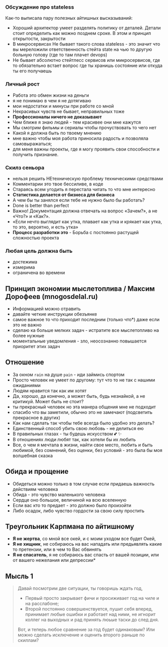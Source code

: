 ### Обсуждение про stateless
Как-то выписала пару полезных айтишных высказываний:

- Хороший архитектор умеет разделять политику от деталей. Детали стоит определить как можно позднем сроке. В этом и принцип открытости, закрытости
- В микросервисах Не бывает такого слова stateless - это значит что вы мереложили ответственность стейта state на чью то другую больную голову (где то там плачет devops)
- Не бывает абсолютно стейтлесс сервисов или микросервисов, где то обязательно встает вопрос где ты хранишь состояние или откуда ты его получаешь

### Личный рост
- Работа это обмен жизни на деньги
- я не понимаю в чем я не дотягиваю
- мои недостатки и минусы при работе со мной
- Некрасивых чувств не бывает, неправильных тоже
- **Профессионалы ничего не доказывают**
- Чем ближе я знаю людей - тем красивее они мне кажутся
- Мы смотрим фильмы и сериалы чтобы прочуствовать то чего нет
- Какой я должна быть по твоему мнению
- мне важно чтобы моя работа приносила радость и позволяла самовыражаться;
- для меня важны проекты, где я могу проявить свои способности и получить признание.

### Скилз сеньора
- нельзя решить НЕтехническую проблему техническими средствами
- Комментарии это твое бессиливе, в коде
- Стараясь всем угодить я перестала читать то что мне интересно
- **Статистика делается от бизнеса для бизнеса**
- А чем бы ты занялся если тебе не нужно было бы работать?
- Done is better than perfect
- Важно! Документация должна отвечать на вопрос «Зачем?», а не «Что?» и «Как?».
- «Если нечто выглядит как утка, плавает как утка и крякает как утка, то это, вероятно, и есть утка»
- **Процесс разработки это** - Борьба с постоянно растущей сложностью проекта

### Любая цель должна быть
- достежима
- измерима
- ограничена во времени

## Принцип экономии мыслетоплива / Максим Дорофеев (mnogosdelal.ru)
- Информацией можно отравить
- давайте четкие инструкции обезъянке
- самое важное то что приходит последним (только что*) даже если это не важно
- сделаю ка больше мелких задач - истратите все мыслетопливо на более нужные
- моментальные уведомления - зло, неосознанно повышается приоритет этих задач

## Отношение
- За окном `rain` на душе `pain` - иди займись спортом
- Просто человек не умеет по другому: тут что то не так с нашими ожиданиями
- Людям нравится так как им хотят
- Да, хорошо, да конечно, а может быть, будь незнайкой, а не критикуй. Может быть не стоит?
- ты прекрасный человек но эта манера общения мне не подходит
- спасибо что вы заметили, обычно это не замечают (подсветить прекрасное в других)
- Как нам сделать так чтобы тебе всегда было удобно это делать?
- Единственный способ убить свою любовь - не делиться ею
- В правильных глазах - ты будешь искусством 💕 ✨
- В отношениях люди любят так, как хотели бы их любить
- Все, о чем я мечтала в жизни, найти свое место, любить и быть любимой, без сомнений, без оценки, без условий - это была бы моя волшебная сказка

## Обида и прощение
- Обидеться можно только в том случае если придаешь важность действиям человека
- Обида - это чувство маленького человека
- Сердце оно большое, величиной на всю вселенную
- Если вас кто то предает - это должно было произойти
- Либо осадок, либо чувство гордости за свою силу простить

## Треугольник Карпмана по айтишному

- **Я не жертва**, со мной все окей, и с моим уходом все будет Окей,
- **Я не хищник**, не собираюсь на вас нападать или предьявлять какие то претензии, или в чем то Вас обвинять
- **Я не спасатель**, я не собираюсь вас спасть от вашей позиции, или от вашего нежелания или депрессии*

## Мысль 1

> Давай посмотрим две ситуации, ты говоришь ждать год,
> - Первый просто закрывает фичи и просиживает год на чиле и на расслабоне;
> - Второй постоянно совершенствуется, пушит себя вперед, принимает любые ошибки и работает над ними, не игнорит коллег на выходных и рад принять люьые таски до след дня.
> 
> Вот, и теперь любое сравнение за год будет одинаковым? Или можно сделать исключение и оценить второго раньше по скиллам?


